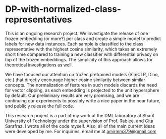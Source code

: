 # DP-with-normalized-class-representatives

This is an ongoing research project. We investigate the release of one frozen embedding (or more?) per class and create a simple model to predict labels for new data instances. Each sample is classified to the class representative with the highest cosine similarity, which takes an extremely short time compared to training a new classifier with differential privacy on top of the frozen embeddings. The simplicity of this approach allows for theoretical investigations as well. 

We have focused our attention on frozen pretrained models (SimCLR, Dino, etc.) that directly encourage higher cosine similarity between similar concepts. The normalization of features in such models discards the need for vector clipping, as each embedding is projected to the unit hypersphere by default. Our preliminary results are very promising, and we are continuing our experiments to possibly write a nice paper in the near future, and publicly release the full code.


This research project is a part of my work at the DML laboratory at Sharif University of Technology under the supervision of Prof. Rabiee. and Gita Sarafraz. I wrote all of the code myself. Also, all of the main current ideas were developed by me. For inquiries, email me at amirmm379@gmail.com 
